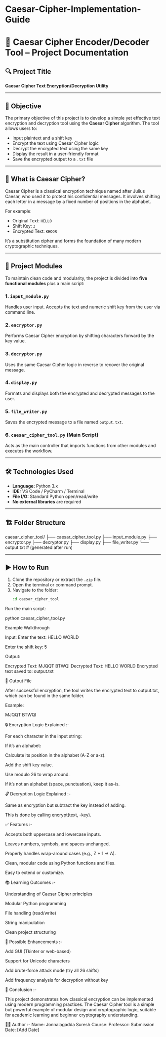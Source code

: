 # Caesar-Cipher-Implementation-Guide

# 📜 Caesar Cipher Encoder/Decoder Tool – Project Documentation

## 🔍 Project Title
**Caesar Cipher Text Encryption/Decryption Utility**

---

## 🎯 Objective
The primary objective of this project is to develop a simple yet effective text encryption and decryption tool using the **Caesar Cipher** algorithm. The tool allows users to:
- Input plaintext and a shift key
- Encrypt the text using Caesar Cipher logic
- Decrypt the encrypted text using the same key
- Display the result in a user-friendly format
- Save the encrypted output to a `.txt` file

---

## 🧠 What is Caesar Cipher?
Caesar Cipher is a classical encryption technique named after Julius Caesar, who used it to protect his confidential messages. It involves shifting each letter in a message by a fixed number of positions in the alphabet.

For example:
- Original Text: `HELLO`
- Shift Key: `3`
- Encrypted Text: `KHOOR`

It’s a substitution cipher and forms the foundation of many modern cryptographic techniques.

---

## 🧩 Project Modules

To maintain clean code and modularity, the project is divided into **five functional modules** plus a main script:

### 1. `input_module.py`
Handles user input. Accepts the text and numeric shift key from the user via command line.

### 2. `encryptor.py`
Performs Caesar Cipher encryption by shifting characters forward by the key value.

### 3. `decryptor.py`
Uses the same Caesar Cipher logic in reverse to recover the original message.

### 4. `display.py`
Formats and displays both the encrypted and decrypted messages to the user.

### 5. `file_writer.py`
Saves the encrypted message to a file named `output.txt`.

### 6. `caesar_cipher_tool.py` (Main Script)
Acts as the main controller that imports functions from other modules and executes the workflow.

---

## 🛠️ Technologies Used
- **Language:** Python 3.x
- **IDE:** VS Code / PyCharm / Terminal
- **File I/O:** Standard Python open/read/write
- **No external libraries** are required

---

## 🏗️ Folder Structure


caesar_cipher_tool/
├── caesar_cipher_tool.py
├── input_module.py
├── encryptor.py
├── decryptor.py
├── display.py
├── file_writer.py
└── output.txt  # (generated after run)

---

## ▶️ How to Run

1. Clone the repository or extract the `.zip` file.
2. Open the terminal or command prompt.
3. Navigate to the folder:
   ```bash
   cd caesar_cipher_tool

Run the main script:

python caesar_cipher_tool.py

Example Walkthrough

Input:
Enter the text: HELLO WORLD

Enter the shift key: 5

Output:

Encrypted Text: MJQQT BTWQI
Decrypted Text: HELLO WORLD
Encrypted text saved to: output.txt


📁 Output File

After successful encryption, the tool writes the encrypted text to output.txt, which can be found in the same folder.

Example:

MJQQT BTWQI

🔒 Encryption Logic Explained :-

For each character in the input string:

If it’s an alphabet:

Calculate its position in the alphabet (A-Z or a-z).

Add the shift key value.

Use modulo 26 to wrap around.

If it’s not an alphabet (space, punctuation), keep it as-is.

🔓 Decryption Logic Explained :-

Same as encryption but subtract the key instead of adding.

This is done by calling encrypt(text, -key).


✅ Features :-

Accepts both uppercase and lowercase inputs.

Leaves numbers, symbols, and spaces unchanged.

Properly handles wrap-around cases (e.g., Z + 1 → A).

Clean, modular code using Python functions and files.

Easy to extend or customize.

📚 Learning Outcomes :-

Understanding of Caesar Cipher principles

Modular Python programming

File handling (read/write)

String manipulation

Clean project structuring


🚀 Possible Enhancements :-

Add GUI (Tkinter or web-based)

Support for Unicode characters

Add brute-force attack mode (try all 26 shifts)

Add frequency analysis for decryption without key

🧾 Conclusion :-

This project demonstrates how classical encryption can be implemented using modern programming practices. The Caesar Cipher tool is a simple but powerful example of modular design and cryptographic logic, suitable for academic learning and beginner cryptography understanding.


👨‍💻 Author :-
Name: Jonnalagadda Suresh
Course: 
Professor: 
Submission Date: [Add Date]
